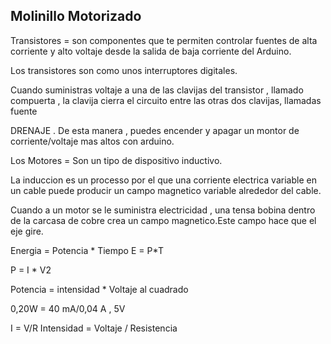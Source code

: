 ## Molinillo Motorizado 

Transistores = son componentes que te permiten controlar fuentes de alta corriente y alto voltaje desde la salida de baja corriente del Arduino. 

Los transistores son como unos interruptores digitales.

Cuando suministras voltaje a una de las clavijas del transistor , llamado compuerta , la clavija cierra el circuito entre las otras dos clavijas, llamadas fuente

DRENAJE . De esta manera , puedes encender y apagar un montor de corriente/voltaje mas altos con arduino.

Los Motores = Son un tipo de dispositivo inductivo. 

La induccion es un processo por el que una corriente electrica variable en un cable puede producir un campo magnetico variable alrededor del cable.

Cuando a un motor se le suministra electricidad , una tensa bobina dentro de la carcasa de cobre crea un campo magnetico.Este campo hace que el eje gire.

Energia = Potencia * Tiempo
E = P*T

P = I * V2

Potencia = intensidad * Voltaje al cuadrado 

0,20W =   40 mA/0,04 A , 5V

I = V/R
Intensidad = Voltaje / Resistencia




